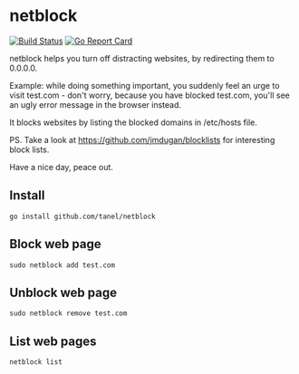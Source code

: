 # netblock

[![Build Status](https://travis-ci.org/tanel/netblock.svg?branch=master)](https://travis-ci.org/tanel/netblock) [![Go Report Card](https://goreportcard.com/badge/github.com/tanel/netblock)](https://goreportcard.com/report/github.com/tanel/netblock)

netblock helps you turn off distracting websites, by redirecting them to 0.0.0.0.

Example: while doing something important, you suddenly feel an urge to visit test.com - don't worry, because you
have blocked test.com, you'll see an ugly error message in the browser instead. 

It blocks websites by listing the blocked domains in /etc/hosts file.

PS. Take a look at https://github.com/jmdugan/blocklists for interesting block lists.

Have a nice day, peace out.

Install
-------

	go install github.com/tanel/netblock

Block web page
--------------

	sudo netblock add test.com

Unblock web page
----------------

	sudo netblock remove test.com

List web pages
--------------

	netblock list
